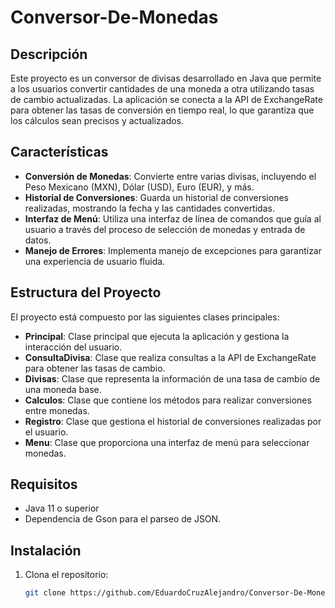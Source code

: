 # Conversor-De-Monedas

## Descripción
Este proyecto es un conversor de divisas desarrollado en Java que permite a los usuarios convertir cantidades de una moneda a otra utilizando tasas de cambio actualizadas. La aplicación se conecta a la API de ExchangeRate para obtener las tasas de conversión en tiempo real, lo que garantiza que los cálculos sean precisos y actualizados.

## Características
- **Conversión de Monedas**: Convierte entre varias divisas, incluyendo el Peso Mexicano (MXN), Dólar (USD), Euro (EUR), y más.
- **Historial de Conversiones**: Guarda un historial de conversiones realizadas, mostrando la fecha y las cantidades convertidas.
- **Interfaz de Menú**: Utiliza una interfaz de línea de comandos que guía al usuario a través del proceso de selección de monedas y entrada de datos.
- **Manejo de Errores**: Implementa manejo de excepciones para garantizar una experiencia de usuario fluida.

## Estructura del Proyecto
El proyecto está compuesto por las siguientes clases principales:

- **Principal**: Clase principal que ejecuta la aplicación y gestiona la interacción del usuario.
- **ConsultaDivisa**: Clase que realiza consultas a la API de ExchangeRate para obtener las tasas de cambio.
- **Divisas**: Clase que representa la información de una tasa de cambio de una moneda base.
- **Calculos**: Clase que contiene los métodos para realizar conversiones entre monedas.
- **Registro**: Clase que gestiona el historial de conversiones realizadas por el usuario.
- **Menu**: Clase que proporciona una interfaz de menú para seleccionar monedas.

## Requisitos
- Java 11 o superior
- Dependencia de Gson para el parseo de JSON.

## Instalación
1. Clona el repositorio:
   ```bash
   git clone https://github.com/EduardoCruzAlejandro/Conversor-De-Monedas.git


